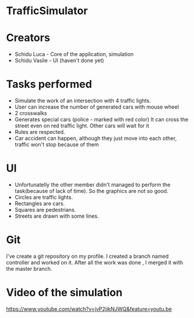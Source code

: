 # TrafficSimulator

# Creators
* Schidu Luca - Core of the application, simulation
* Schidu Vasile - UI (haven't done yet)

# Tasks performed
* Simulate the work of an intersection with 4 traffic lights.
* User can increase the number of generated cars with mouse wheel
* 2 crosswalks
* Generates special cars (police - marked with red color) It can cross the street even on red traffic light. Other cars will wait for it
* Rules are respected.
* Car accident can happen, although they just move into each other, traffic won't stop because of them


# UI
* Unfortunatelly the other member didn't managed to perform the task(because of lack of time). So the graphics are not so good.
* Circles are traffic lights.
* Rectangles are cars.
* Squares are pedestrians.
* Streets are drawn with some lines.

# Git
I've create a git repository on my profile. I created a branch named controller and worked on it. After all the work was done , I merged it with the master branch. 


# Video of the simulation
https://www.youtube.com/watch?v=jvP2jjkNJWQ&feature=youtu.be
